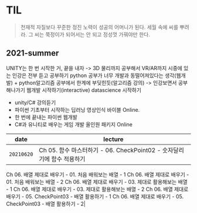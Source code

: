 # TIL
> 천재적 자질보다 꾸준한 정진 노력이 성공의 어머니가 된다. 세월 속에 씨를 뿌려라. 그 씨는 쭉정이가 되어서는 안 되고 정성껏 가꿔야만 한다. 

## 2021-summer
UNITY는 한 번 시작한 거, 끝을 내자 -> 3D 물리까지 공부해서 VR/AR까지 시중에 있는 인강은 전부 듣고 공부하기
python 공부가 너무 개발과 동떨어져있다는 생각(웹개발) + python알고리즘 공부에서 한계에 부딪힌듯(알고리즘 강의) -> 인강보면서 공부해나가기
웹개발 시작하기(interactive)
datascience 시작하기
- unity/C# 강의듣기
- 파이썬 기초부터 시작하는 딥러닝 영상인식 바이블 Online.
- 한 번에 끝내는 파이썬 웹개발
- C#과 유니티로 배우는 게임 개발 올인원 패키지 Online

| date | lecture |
|-----|--------|
|`20210620`|Ch 05. 함수 마스터하기 - 06. CheckPoint02 - 숫자달리기에 함수 적용하기
Ch 06. 배열 제대로 배우기 - 01. 처음 배워보는 배열 - 1
Ch 06. 배열 제대로 배우기 - 01. 처음 배워보는 배열 - 2
Ch 06. 배열 제대로 배우기 - 03. 제대로 활용해보는 배열 - 1
Ch 06. 배열 제대로 배우기 - 03. 제대로 활용해보는 배열 - 2
Ch 06. 배열 제대로 배우기 - 05. CheckPoint03 - 배열 활용하기 - 1
Ch 06. 배열 제대로 배우기 - 05. CheckPoint03 - 배열 활용하기 - 2|

